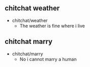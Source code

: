 ## chitchat weather
* chitchat/weather
  - The weather is fine where i live

## chitchat marry
* chitchat/marry
  - No i cannot marry a human
